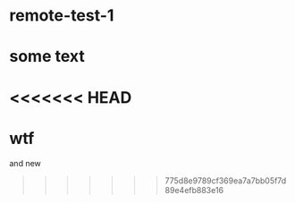 # remote-test-1
# some text
<<<<<<< HEAD
=======
# wtf
and new
>>>>>>> 775d8e9789cf369ea7a7bb05f7d89e4efb883e16
